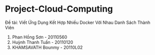# Project-Cloud-Computing
Đề tài: Viết Ứng Dụng Kết Hợp Nhiều Docker Với Nhau
Danh Sách Thành Viên
1. Phan Hồng Sơn - 20110560
2. Huỳnh Thanh Tuấn - 20110120
3. KHAMSAVATH Bounmy - 20110L02
